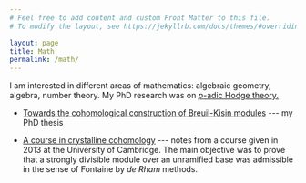```yaml
---
# Feel free to add content and custom Front Matter to this file.
# To modify the layout, see https://jekyllrb.com/docs/themes/#overriding-theme-defaults

layout: page
title: Math
permalink: /math/
---
```


I am interested in different areas of mathematics: algebraic geometry, algebra,
number theory. My PhD research was on [*p*-adic Hodge
theory.](https://en.wikipedia.org/wiki/P-adic_Hodge_theory)

- [Towards the cohomological construction of Breuil-Kisin
  modules](/static/thesis.pdf) --- my PhD thesis

- [A course in crystalline cohomology](/static/crystalline_cohomology.pdf) ---
  notes from a course given in 2013 at the University of Cambridge.  The main
  objective was to prove that a strongly divisible module over an unramified
  base was admissible in the sense of Fontaine by *de Rham* methods.
